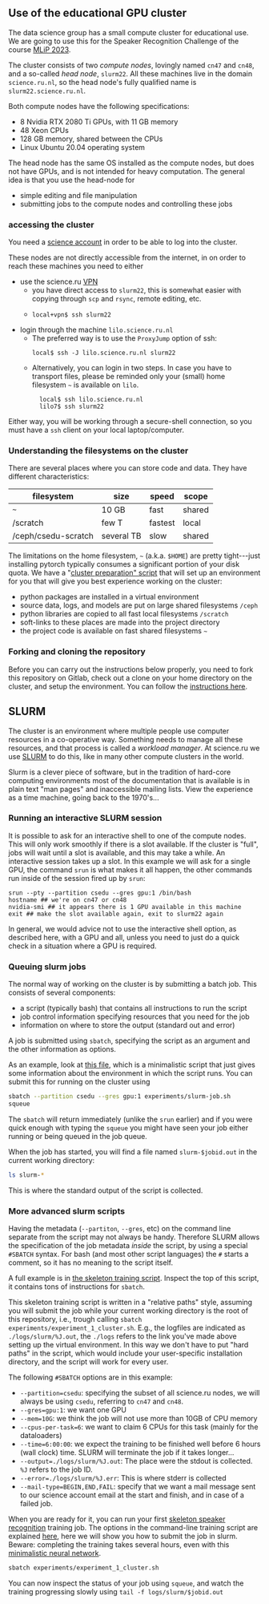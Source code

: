 ## Use of the educational GPU cluster

The data science group has a small compute cluster for educational use.  We are going to use this for the Speaker Recognition Challenge of the course [MLiP 2023](https://brightspace.ru.nl/d2l/home/333310).  

The cluster consists of two _compute nodes_, lovingly named `cn47` and `cn48`, and a so-called _head node_, `slurm22`.  All these machines live in the domain `science.ru.nl`, so the head node's fully qualified name is `slurm22.science.ru.nl`.  

Both compute nodes have the following specifications:
 - 8 Nvidia RTX 2080 Ti GPUs, with 11 GB memory
 - 48 Xeon CPUs
 - 128 GB memory, shared between the CPUs
 - Linux Ubuntu 20.04 operating system

The head node has the same OS installed as the compute nodes, but does not have GPUs, and is not intended for heavy computation.  The general idea is that you use the head-node for
 - simple editing and file manipulation
 - submitting jobs to the compute nodes and controlling these jobs

### accessing the cluster

You need a [science account](https://wiki.cncz.science.ru.nl/Nieuwe_studenten#.5BScience_login_.28vachternaam.29_.5D.5BScience_login_.28isurname.29.5D) in order to be able to log into the cluster.  

These nodes are not directly accessible from the internet, in on order to reach these machines you need to either
 - use the science.ru [VPN](https://wiki.cncz.science.ru.nl/Vpn)
   - you have direct access to `slurm22`, this is somewhat easier with copying through `scp` and `rsync`, remote editing, etc.
   - ```
     local+vpn$ ssh slurm22
     ```
 - login through the machine `lilo.science.ru.nl`
   - The preferred way is to use the `ProxyJump` option of ssh:
        ```
        local$ ssh -J lilo.science.ru.nl slurm22
        ```
   - Alternatively, you can login in two steps.  In case you have to transport files, please be reminded only your (small) home filesystem `~` is available on `lilo`. 
     ```
       local$ ssh lilo.science.ru.nl
       lilo7$ ssh slurm22
     ```

Either way, you will be working through a secure-shell connection, so you must have a `ssh` client on your local laptop/computer.  

### Understanding the filesystems on the cluster

There are several places where you can store code and data. They have different characteristics:

| filesystem           | size        | speed   | scope  |
|----------------------|-------------|---------|--------| 
|  `~`                 | 10 GB       | fast    | shared | 
|  /scratch            | few T       | fastest | local  | 
|  /ceph/csedu-scratch | several TB  | slow    | shared | 

The limitations on the home filesystem, `~` (a.k.a. `$HOME`) are pretty tight---just installing pytorch typically consumes a significant portion of your disk quota.  We have a "[cluster preparation" script](../scripts/prepare_cluster.sh) that will set up an environment for you that will give you best experience working on the cluster:
 - python packages are installed in a virtual environment
 - source data, logs, and models are put on large shared filesystems `/ceph`
 - python libraries are copied to all fast local filesystems `/scratch` 
 - soft-links to these places are made into the project directory
 - the project code is available on fast shared filesystems `~`
 
### Forking and cloning the repository

Before you can carry out the instructions below properly, you need to fork this repository on Gitlab, check out a clone on your home directory on the cluster, and setup the environment. You can follow the [instructions here](./clone.md).

## SLURM

The cluster is an environment where multiple people use computer resources in a co-operative way.  Something needs to manage all these resources, and that process is called a _workload manager_.  At science.ru we use [SLURM](https://slurm.schedmd.com/documentation.html) to do this, like in many other compute clusters in the world.  

Slurm is a clever piece of software, but in the tradition of hard-core computing environments most of the documentation that is available is in plain text "man pages" and inaccessible mailing lists.  View the experience as a time machine, going back to the 1970's...

### Running an interactive SLURM session

It is possible to ask for an interactive shell to one of the compute nodes.  This will only work smoothly if there is a slot available.  If the cluster is "full", jobs will wait until a slot is available, and this may take a while.  An interactive session takes up a slot.  In this example we will ask for a single GPU, the command `srun` is what makes it all happen, the other commands run inside of the session fired up by `srun`:
```
srun --pty --partition csedu --gres gpu:1 /bin/bash
hostname ## we're on cn47 or cn48
nvidia-smi ## it appears there is 1 GPU available in this machine
exit ## make the slot available again, exit to slurm22 again
```
In general, we would advice not to use the interactive shell option, as described here, with a GPU and all, unless you need to just do a quick check in a situation where a GPU is required.  

### Queuing slurm jobs

The normal way of working on the cluster is by submitting a batch job.  This consists of several components:
 - a script (typically bash) that contains all instructions to run the script
 - job control information specifying resources that you need for the job
 - information on where to store the output (standard out and error)

A job is submitted using `sbatch`, specifying the script as an argument and the other information as options.  

As an example, look at [this file](./../experiments/slurm-job.sh), which is a minimalistic script that just gives some information about the environment in which the script runs.  You can submit this for running on the cluster using
```bash
sbatch --partition csedu --gres gpu:1 experiments/slurm-job.sh
squeue
```
The `sbatch` will return immediately (unlike the `srun` earlier) and if you were quick enough with typing the `squeue` you might have seen your job either running or being queued in the job queue.  

When the job has started, you will find a file named `slurm-$jobid.out` in the current working directory:
```bash
ls slurm-*
```
This is where the standard output of the script is collected. 

### More advanced slurm scripts

Having the metadata (`--partiton`, `--gres`, etc) on the command line separate from the script may not always be handy.  Therefore SLURM allows the specification of the job metadata _inside_ the script, by using a special `#SBATCH` syntax.  For bash (and most other script languages) the `#` starts a comment, so it has no meaning to the script itself. 

A full example is in [the skeleton training script](./../experiments/experiment_1_cluster.sh).  Inspect the top of this script, it contains tons of instructions for `sbatch`.  

This skeleton training script is written in a "relative paths" style, assuming you will submit the job while your current working directory is the root of this repository, i.e., trough calling `sbatch experiments/experiment_1_cluster.sh`.  E.g., the logfiles are indicated as `./logs/slurm/%J.out`, the `./logs` refers to the link you've made above setting up the virtual environment.  In this way we don't have to put "hard paths" in the script, which would include your user-specific installation directory, and the script will work for every user. 

The following `#SBATCH` options are in this example:
 - `--partition=csedu`: specifying the subset of all science.ru nodes, we will always be using `csedu`, referring to `cn47` and `cn48`. 
 - `--gres=gpu:1`: we want one GPU
 - `--mem=10G`: we think the job will not use more than 10GB of CPU memory
 - `--cpus-per-task=6`: we want to claim 6 CPUs for this task (mainly for the dataloaders)
 - `--time=6:00:00`: we expect the training to be finished well before 6 hours (wall clock) time.  SLURM will terminate the job if it takes longer...
 - `--output=./logs/slurm/%J.out`: The place were the stdout is collected. `%J` refers to the job ID.  
 - `--error=./logs/slurm/%J.err`: This is where stderr is collected
 - `--mail-type=BEGIN,END,FAIL`: specify that we want a mail message sent to our science account email at the start and finish, and in case of a failed job. 

When you are ready for it, you can run your first [skeleton speaker recognition](./skeleton.md) training job.  The options in the command-line training script are explained [here](./skeleton.md), here we will show you how to submit the job in slurm.  Beware: completing the training takes several hours, even with this [minimalistic neural network](../skeleton/models/prototype.py#L124-126). 

```bash
sbatch experiments/experiment_1_cluster.sh
```
You can now inspect the status of your job using `squeue`, and watch the training progressing slowly using `tail -f logs/slurm/$jobid.out`
